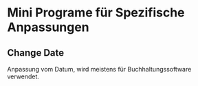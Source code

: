 # Mini Programe für Spezifische Anpassungen

## Change Date
Anpassung vom Datum, wird meistens für Buchhaltungssoftware verwendet.